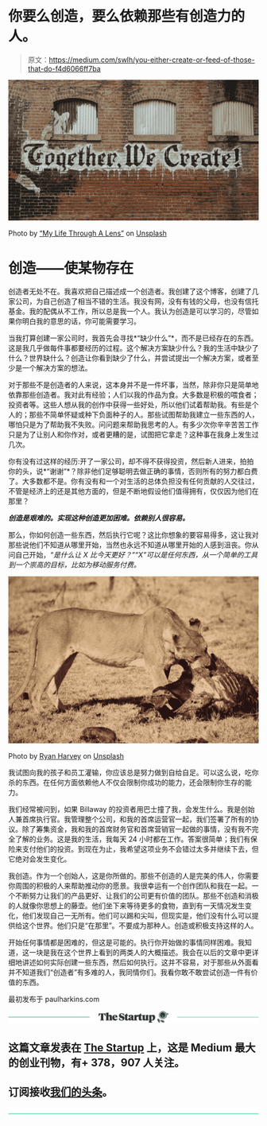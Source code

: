# 你要么创造，要么依赖那些有创造力的人。

> 原文：<https://medium.com/swlh/you-either-create-or-feed-of-those-that-do-f4d6066ff7ba>

![](img/d624911df6452635d18e5472e47fe288.png)

Photo by [“My Life Through A Lens”](https://unsplash.com/photos/bq31L0jQAjU?utm_source=unsplash&utm_medium=referral&utm_content=creditCopyText) on [Unsplash](https://unsplash.com/search/photos/create?utm_source=unsplash&utm_medium=referral&utm_content=creditCopyText)

# 创造——使某物存在

创造者无处不在。我喜欢把自己描述成一个创造者。我创建了这个博客，创建了几家公司，为自己创造了相当不错的生活。我没有网，没有有钱的父母，也没有信托基金。我的配偶从不工作，所以总是我一个人。我认为创造是可以学习的，尽管如果你明白我的意思的话，你可能需要学习。

当我打算创建一家公司时，我首先会寻找*“缺少什么”*，而不是已经存在的东西。这是我几乎做每件事都要经历的过程。这个解决方案缺少什么？我的生活中缺少了什么？世界缺什么？创造让你看到缺少了什么，并尝试提出一个解决方案，或者至少是一个解决方案的想法。

对于那些不是创造者的人来说，这本身并不是一件坏事，当然，除非你只是简单地依靠那些创造者。我对此有经验；人们以我的作品为食。大多数是积极的喂食者；投资者等。这些人想从我的创作中获得一些好处，所以他们试着帮助我。有些是个人的；那些不简单怀疑或种下负面种子的人。那些试图帮助我建立一些东西的人，哪怕只是为了帮助我不失败。问问题来帮助我思考的人。有多少次你辛辛苦苦工作只是为了让别人和你作对，或者更糟的是，试图把它拿走？这种事在我身上发生过几次。

你有没有过这样的经历:开了一家公司，却不得不获得投资，然后新人进来，拍拍你的头，说*“谢谢”*？除非他们足够聪明去做正确的事情，否则所有的努力都白费了。大多数都不是。你有没有和一个对生活的总体负担没有任何贡献的人交往过，不管是经济上的还是其他方面的，但是不断地假设他们值得拥有，仅仅因为他们在那里？

***创造是艰难的。实现这种创造更加困难。依赖别人很容易。***

那么，你如何创造一些东西，然后执行它呢？这比你想象的要容易得多，这让我对那些说他们不知道从哪里开始，当然也永远不知道从哪里开始的人感到沮丧。你从问自己开始，*“是什么让 X 比今天更好？”“X”可以是任何东西，从一个简单的工具到一个崇高的目标，比如为移动服务付费。*

![](img/e8037518babe0f817bc0362785a1fe99.png)

Photo by [Ryan Harvey](https://unsplash.com/photos/NdtpWKCoPx4?utm_source=unsplash&utm_medium=referral&utm_content=creditCopyText) on [Unsplash](https://unsplash.com/search/photos/lion-feeding?utm_source=unsplash&utm_medium=referral&utm_content=creditCopyText)

我试图向我的孩子和员工灌输，你应该总是努力做到自给自足。可以这么说，吃你杀的东西。在任何方面依赖他人不仅会限制你成功的能力，还会限制你生存的能力。

我们经常被问到，如果 Billaway 的投资者用巴士撞了我，会发生什么。我是创始人兼首席执行官。我管理整个公司，和我的首席运营官一起，我们签署了所有的协议。除了筹集资金，我和我的首席财务官和首席营销官一起做的事情，没有我不完全了解的业务。这是我的生活，我每天 24 小时都在工作。答案很简单；我们有保险来支付他们的投资。到现在为止，我希望这项业务不会错过太多并继续下去，但它绝对会发生变化。

我创造。作为一个创始人，这是你所做的。那些不创造的人是完美的伟人，你需要你周围的积极的人来帮助推动你的愿景。我很幸运有一个创作团队和我在一起。一个不断努力让我们的产品更好、让我们的公司更有价值的团队。那些不创造和消极的人就像你思想上的藤壶。他们坐下来等待更多的食物，直到有一天情况发生变化，他们发现自己一无所有。他们可以踢和尖叫，但现实是，他们没有什么可以提供给这个世界。他们只是“在那里”。不要成为那种人。创造或积极支持这样的人。

开始任何事情都是困难的，但这是可能的。执行你开始做的事情同样困难。我知道，这一块是我在这个世界上看到的两类人的大概描述。我会在以后的文章中更详细地讲述如何实际创建一些东西，然后如何执行。这并不容易，对于那些从外面看并不知道我们“创造者”有多难的人，我同情你们。我看你敢不敢尝试创造一件有价值的东西。

最初发布于 paulharkins.com

[![](img/308a8d84fb9b2fab43d66c117fcc4bb4.png)](https://medium.com/swlh)

## 这篇文章发表在 [The Startup](https://medium.com/swlh) 上，这是 Medium 最大的创业刊物，有+ 378，907 人关注。

## 订阅接收[我们的头条](http://growthsupply.com/the-startup-newsletter/)。

[![](img/b0164736ea17a63403e660de5dedf91a.png)](https://medium.com/swlh)
